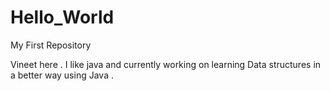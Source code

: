 # Hello_World
My First Repository

Vineet here . I like java and currently working on learning Data structures in a better way using Java . 
